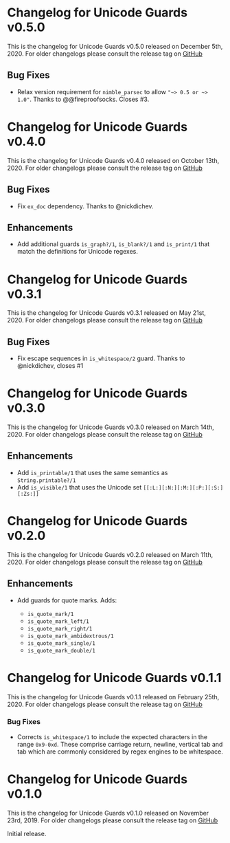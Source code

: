 # Changelog for Unicode Guards v0.5.0

This is the changelog for Unicode Guards v0.5.0 released on December 5th, 2020.  For older changelogs please consult the release tag on [GitHub](https://github.com/elixir-unicode/unicode_guards/tags)

## Bug Fixes

* Relax version requirement for `nimble_parsec` to allow `"~> 0.5 or ~> 1.0"`. Thanks to @@fireproofsocks.  Closes #3.

# Changelog for Unicode Guards v0.4.0

This is the changelog for Unicode Guards v0.4.0 released on October 13th, 2020.  For older changelogs please consult the release tag on [GitHub](https://github.com/elixir-unicode/unicode_guards/tags)

## Bug Fixes

* Fix `ex_doc` dependency. Thanks to @nickdichev.

## Enhancements

* Add additional guards `is_graph?/1`, `is_blank?/1` and `is_print/1` that match the definitions for Unicode regexes.

# Changelog for Unicode Guards v0.3.1

This is the changelog for Unicode Guards v0.3.1 released on May 21st, 2020.  For older changelogs please consult the release tag on [GitHub](https://github.com/elixir-unicode/unicode_guards/tags)

## Bug Fixes

* Fix escape sequences in `is_whitespace/2` guard. Thanks to @nickdichev, closes #1

# Changelog for Unicode Guards v0.3.0

This is the changelog for Unicode Guards v0.3.0 released on March 14th, 2020.  For older changelogs please consult the release tag on [GitHub](https://github.com/elixir-unicode/unicode_guards/tags)

## Enhancements

* Add `is_printable/1` that uses the same semantics as `String.printable?/1`
* Add `is_visible/1` that uses the Unicode set `[[:L:][:N:][:M:][:P:][:S:][:Zs:]]`

# Changelog for Unicode Guards v0.2.0

This is the changelog for Unicode Guards v0.2.0 released on March 11th, 2020.  For older changelogs please consult the release tag on [GitHub](https://github.com/elixir-unicode/unicode_guards/tags)

## Enhancements

* Add guards for quote marks. Adds:

  * `is_quote_mark/1`
  * `is_quote_mark_left/1`
  * `is_quote_mark_right/1`
  * `is_quote_mark_ambidextrous/1`
  * `is_quote_mark_single/1`
  * `is_quote_mark_double/1`

# Changelog for Unicode Guards v0.1.1

This is the changelog for Unicode Guards v0.1.1 released on February 25th, 2020.  For older changelogs please consult the release tag on [GitHub](https://github.com/elixir-unicode/unicode_guards/tags)

### Bug Fixes

* Corrects `is_whitespace/1` to include the expected characters in the range `0x9-0xd`. These comprise carriage return, newline, vertical tab and tab which are commonly considered by regex engines to be whitespace.

# Changelog for Unicode Guards v0.1.0

This is the changelog for Unicode Guards v0.1.0 released on November 23rd, 2019.  For older changelogs please consult the release tag on [GitHub](https://github.com/elixir-unicode/unicode_guards/tags)

Initial release.
